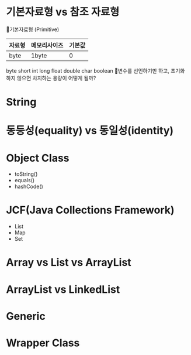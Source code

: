 # 기본자료형 vs 참조 자료형
📌기본자료형 (Primitive)

| 자료형  | 메모리사이즈 | 기본값 |
| ---- | ------ | --- |
| byte | 1byte  | 0   |


byte short int long float double char boolean
📌변수를 선언하기만 하고, 초기화 하지 않으면 차지하는 용량이 어떻게 될까?


# String



# 동등성(**equality)** vs 동일성(identity)



# Object Class

- toString()
- equals()
- hashCode()

# JCF(Java Collections Framework)

- List
- Map
- Set

# Array vs List vs ArrayList



# ArrayList vs LinkedList



# Generic



# Wrapper Class